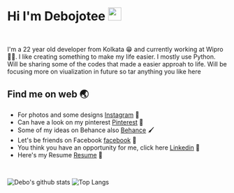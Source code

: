 # Hi I'm Debojotee <img src="https://raw.githubusercontent.com/MartinHeinz/MartinHeinz/master/wave.gif" width="30px">


<br>

<p>I'm a 22 year old developer from Kolkata &#128513; and currently working at Wipro 🧑‍💻. I like creating something to make my life easier. I mostly use Python. Will be sharing some of the codes that made a easier approah to life. Will be focusing more on viualization in future so tar anything you like here</p>


## Find me on web :earth_asia:
 * For photos and some designs [Instagram](https://www.instagram.com/debo_riyuga/) 🎨
 * Can have a look on my pinterest [Pinterest](https://in.pinterest.com/debodutt18/) 📌
 * Some of my ideas on Behance also [Behance](https://www.behance.net/debodutt/) 🖌️
 * Let's be friends on Facebook [facebook](https://www.facebook.com/riyuga.nakanishi/) :beers:		
 * You think you have an opportunity for me, click here [Linkedin](https://www.linkedin.com/in/debojotee-dutta-046146159/) :star2:
 * Here's my Resume [Resume](https://debojotee.github.io/media/Resume_debo.pdf) 📝

<br>

![Debo's github stats](https://github-readme-stats.vercel.app/api?username=debojotee&show_icons=true&theme=radical&line_height=27&title_color=ffffff&text_color=c9cacc&icon_color=2bbc8a&bg_color=1d1f21)
![Top Langs](https://github-readme-stats.vercel.app/api/top-langs/?username=debojotee&tex&title_color=ffffff&text_color=c9cacc&icon_color=2bbc8a&bg_color=1d1f21&langs_count=3)
<!--
**debojotee/debojotee** is a ✨ _special_ ✨ repository because its `README.md` (this file) appears on your GitHub profile.

Here are some ideas to get you started:

- 🔭 I’m currently working on ...
- 🌱 I’m currently learning ...
- 👯 I’m looking to collaborate on ...
- 🤔 I’m looking for help with ...
- 💬 Ask me about ...
- 📫 How to reach me: ...
- 😄 Pronouns: ...
- ⚡ Fun fact: ...
-->
